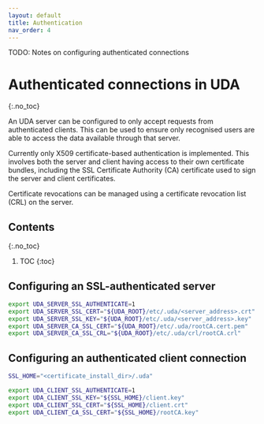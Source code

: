 ```yaml
---
layout: default
title: Authentication
nav_order: 4
---
```


TODO: Notes on configuring authenticated connections

# Authenticated connections in UDA
{:.no_toc}

An UDA server can be configured to only accept requests from authenticated clients. This can be used to ensure only recognised users are able to access the data available through that server. 

Currently only X509 certificate-based authentication is implemented. This involves both the server and client having access to their own certificate bundles, including the SSL Certificate Authority (CA) certificate used to sign the server and client certificates. 

Certificate revocations can be managed using a certificate revocation list (CRL) on the server. 

## Contents
{:.no_toc}
1. TOC 
{:toc}

## Configuring an SSL-authenticated server

```sh
export UDA_SERVER_SSL_AUTHENTICATE=1
export UDA_SERVER_SSL_CERT="${UDA_ROOT}/etc/.uda/<server_address>.crt"
export UDA_SERVER_SSL_KEY="${UDA_ROOT}/etc/.uda/<server_address>.key"
export UDA_SERVER_CA_SSL_CERT="${UDA_ROOT}/etc/.uda/rootCA.cert.pem"
export UDA_SERVER_CA_SSL_CRL="${UDA_ROOT}/etc/.uda/crl/rootCA.crl"
```

## Configuring an authenticated client connection

```sh
SSL_HOME="<certificate_install_dir>/.uda"

export UDA_CLIENT_SSL_AUTHENTICATE=1
export UDA_CLIENT_SSL_KEY="${SSL_HOME}/client.key"
export UDA_CLIENT_SSL_CERT="${SSL_HOME}/client.crt"
export UDA_CLIENT_CA_SSL_CERT="${SSL_HOME}/rootCA.key"
```

